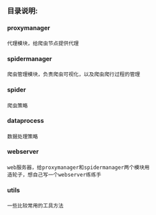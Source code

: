 ### 目录说明:

#### proxymanager
```
代理模块，给爬虫节点提供代理
```

#### spidermanager
```
爬虫管理模块，负责爬虫可视化，以及爬虫爬行过程的管理
```

#### spider
```
爬虫策略
```

#### dataprocess
```
数据处理策略
```

#### webserver
```
web服务器，给proxymanager和spidermanager两个模块用
造轮子，想自己写一个webserver练练手
```

#### utils
```
一些比较常用的工具方法
```
